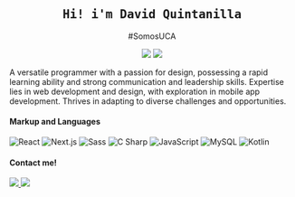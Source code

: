 <div align="center">
  <h2><samp>Hi! i'm David Quintanilla</samp></h2>
  <p>#SomosUCA</p>
  <div>
    <img src="https://img.shields.io/badge/Open%20to%20Work-Yes-brightgreen">  
    <a href="https://davidquintr.github.io/portfolio/"><img src="https://img.shields.io/badge/Portfolio-Visit-white"></a>
  </div>
</div>

A versatile programmer with a passion for design, possessing a rapid learning ability and strong communication and leadership skills. Expertise lies in web development and design, with exploration in mobile app development. Thrives in adapting to diverse challenges and opportunities.

#### Markup and Languages
![React](https://img.shields.io/static/v1?style=for-the-badge&message=React&color=222222&logo=React&logoColor=61DAFB&label=)
![Next.js](https://img.shields.io/static/v1?style=for-the-badge&message=Next.js&color=000000&logo=Next.js&logoColor=FFFFFF&label=)
![Sass](https://img.shields.io/static/v1?style=for-the-badge&message=Sass&color=CC6699&logo=Sass&logoColor=FFFFFF&label=)
![C Sharp](https://img.shields.io/static/v1?style=for-the-badge&message=C+Sharp&color=239120&logo=C+Sharp&logoColor=FFFFFF&label=)
![JavaScript](https://img.shields.io/static/v1?style=for-the-badge&message=JavaScript&color=222222&logo=JavaScript&logoColor=F7DF1E&label=)
![MySQL](https://img.shields.io/static/v1?style=for-the-badge&message=MySQL&color=4479A1&logo=MySQL&logoColor=FFFFFF&label=)
![Kotlin](https://img.shields.io/static/v1?style=for-the-badge&message=Kotlin&color=7F52FF&logo=Kotlin&logoColor=FFFFFF&label=)

#### Contact me!
<a href="https://www.linkedin.com/in/david-quintanilla-ruiz-a41044231/">
  <img src="https://img.shields.io/static/v1?style=for-the-badge&message=LinkedIn&color=0A66C2&logo=LinkedIn&logoColor=FFFFFF&label=">
</a>
<a href="mailto: davidquintr97@gmail.com">
  <img src="https://img.shields.io/static/v1?style=for-the-badge&message=Gmail&color=EA4335&logo=Gmail&logoColor=FFFFFF&label=">
</a>
